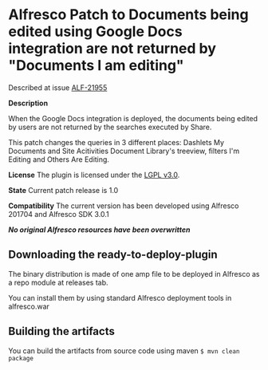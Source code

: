 
Alfresco Patch to Documents being edited using Google Docs integration are not returned by "Documents I am editing"
===================================================================================================================

Described at issue [ALF-21955](https://issues.alfresco.com/jira/browse/ALF-21955)

**Description**

When the Google Docs integration is deployed, the documents being edited by users are not returned by the searches executed by Share.

This patch changes the queries in 3 different places:
Dashlets My Documents and Site Acitivities
Document Library's treeview, filters I'm Editing and Others Are Editing.

**License**
The plugin is licensed under the [LGPL v3.0](http://www.gnu.org/licenses/lgpl-3.0.html).

**State**
Current patch release is 1.0

**Compatibility**
The current version has been developed using Alfresco 201704 and Alfresco SDK 3.0.1

***No original Alfresco resources have been overwritten***

Downloading the ready-to-deploy-plugin
--------------------------------------
The binary distribution is made of one amp file to be deployed in Alfresco as a repo module at releases tab.

You can install them by using standard Alfresco deployment tools in alfresco.war


Building the artifacts
----------------------
You can build the artifacts from source code using maven
```$ mvn clean package```